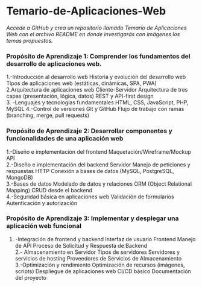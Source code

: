 # Temario-de-Aplicaciones-Web
*Accede a GitHub y crea un repositorio llamado Temario de Aplicaciones Web con el archivo README en donde investigarás con imágenes los temas propuestos.*  

### Propósito de Aprendizaje 1: Comprender los fundamentos del desarrollo de aplicaciones web.  
1.-Introducción al desarrollo web 
Historia y evolución del desarrollo web 
Tipos de aplicaciones web (estáticas, dinámicas, SPA, PWA)  
2.Arquitectura de aplicaciones web 
Cliente-Servidor 
Arquitectura de tres capas (presentación, lógica, datos) 
REST y API-first design  
3. -Lenguajes y tecnologías fundamentales 
HTML, CSS, JavaScript, PHP, MySQL
4.-Control de versiones 
Git y GitHub 
Flujo de trabajo con ramas (branching, merge, pull requests)  

### Propósito de Aprendizaje 2: Desarrollar componentes y funcionalidades de una aplicación web  
1.-Diseño e implementación del frontend 
Maquetación/Wireframe/Mockup 
API  
2.-Diseño e implementación del backend 
Servidor 
Manejo de peticiones y respuestas HTTP 
Conexión a bases de datos (MySQL, PostgreSQL, MongoDB)  
3.-Bases de datos 
 Modelado de datos y relaciones 
ORM (Object Relational Mapping) 
CRUD desde el backend  
4.-Seguridad básica en aplicaciones web 
Validación de formularios 
Autenticación y autorización   

### Propósito de Aprendizaje 3: Implementar y desplegar una aplicación web funcional
1. -Integración de frontend y backend 
Interfaz de usuario Frontend 
Manejo de API 
Proceso de Solicitud y Respuesta de Backend  
2.- Almacenamiento en Servidor 
Tipos de servidores 
Servidores y servicios de hosting 
Proveedores de Servicios de Almacenamiento  
3.-Optimización y rendimiento 
Optimización de recursos (imágenes, scripts) 
Despliegue de aplicaciones web 
CI/CD básico 
Documentación del proyecto 
